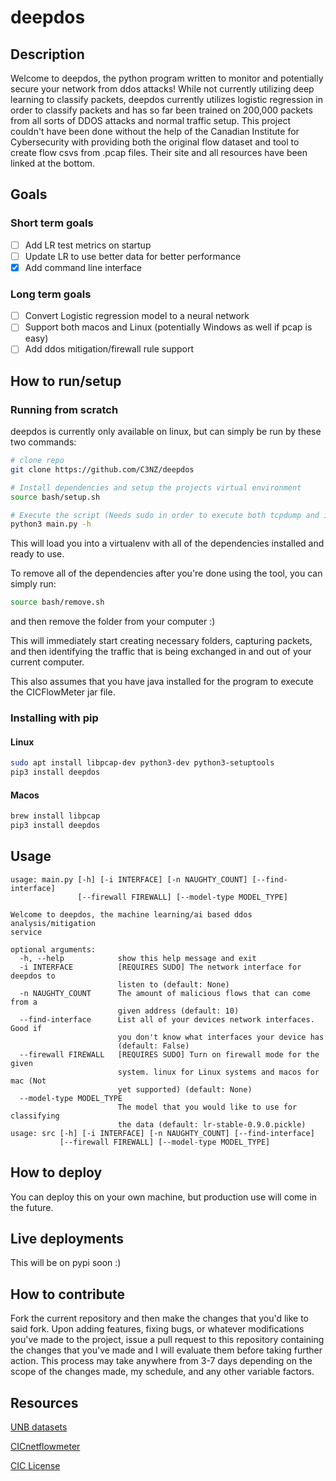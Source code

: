 # deepdos

## Description
Welcome to deepdos, the python program written to monitor and potentially secure your network
from ddos attacks! While not currently utilizing deep learning to classify packets, deepdos currently
utilizes logistic regression in order to classify packets and has so far been trained on 200,000 packets from
all sorts of DDOS attacks and normal traffic setup. This project couldn't have been
done without the help of the Canadian Institute for Cybersecurity with providing both the original flow dataset 
and tool to create flow csvs from .pcap files. Their site and all resources have been linked at the bottom.


## Goals
### Short term goals
- [ ] Add LR test metrics on startup
- [ ] Update LR to use better data for better performance
- [x] Add command line interface

### Long term goals
- [ ] Convert Logistic regression model to a neural network
- [ ] Support both macos and Linux (potentially Windows as well if pcap is easy)
- [ ] Add ddos mitigation/firewall rule support

## How to run/setup
### Running from scratch
deepdos is currently only available on linux, but can simply be run by these two commands:
```bash
# clone repo
git clone https://github.com/C3NZ/deepdos

# Install dependencies and setup the projects virtual environment
source bash/setup.sh

# Execute the script (Needs sudo in order to execute both tcpdump and iptables)
python3 main.py -h
```
This will load you into a virtualenv with all of the dependencies installed and ready to use.

To remove all of the dependencies after you're done using the tool, you can simply run:
```bash
source bash/remove.sh
```

and then remove the folder from your computer :)

This will immediately start creating necessary folders, capturing packets, and then identifying
the traffic that is being exchanged in and out of your current computer.

This also assumes that you have java installed for the program to execute the CICFlowMeter jar
file.

### Installing with pip
#### Linux
```bash
sudo apt install libpcap-dev python3-dev python3-setuptools
pip3 install deepdos
```

#### Macos
```bash
brew install libpcap
pip3 install deepdos
```
## Usage
```
usage: main.py [-h] [-i INTERFACE] [-n NAUGHTY_COUNT] [--find-interface]
               [--firewall FIREWALL] [--model-type MODEL_TYPE]

Welcome to deepdos, the machine learning/ai based ddos analysis/mitigation
service

optional arguments:
  -h, --help            show this help message and exit
  -i INTERFACE          [REQUIRES SUDO] The network interface for deepdos to
                        listen to (default: None)
  -n NAUGHTY_COUNT      The amount of malicious flows that can come from a
                        given address (default: 10)
  --find-interface      List all of your devices network interfaces. Good if
                        you don't know what interfaces your device has
                        (default: False)
  --firewall FIREWALL   [REQUIRES SUDO] Turn on firewall mode for the given
                        system. linux for Linux systems and macos for mac (Not
                        yet supported) (default: None)
  --model-type MODEL_TYPE
                        The model that you would like to use for classifying
                        the data (default: lr-stable-0.9.0.pickle)
usage: src [-h] [-i INTERFACE] [-n NAUGHTY_COUNT] [--find-interface]
           [--firewall FIREWALL] [--model-type MODEL_TYPE]
```

## How to deploy
You can deploy this on your own machine, but production use will come in the future.

## Live deployments
This will be on pypi soon :)

## How to contribute
Fork the current repository and then make the changes that you'd like to said fork. Upon adding features, fixing bugs,
or whatever modifications you've made to the project, issue a pull request to this repository containing the changes that you've made
and I will evaluate them before taking further action. This process may take anywhere from 3-7 days depending on the scope of the changes made, 
my schedule, and any other variable factors.

## Resources
[UNB datasets](https://www.unb.ca/cic/datasets/)

[CICnetflowmeter](http://www.netflowmeter.ca/netflowmeter.html)

[CIC License](CIC_LICENSE.txt)

